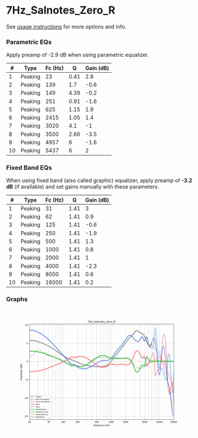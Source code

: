 # 7Hz_Salnotes_Zero_R
See [usage instructions](https://github.com/jaakkopasanen/AutoEq#usage) for more options and info.

### Parametric EQs
Apply preamp of -2.9 dB when using parametric equalizer.

|   # | Type    |   Fc (Hz) |    Q |   Gain (dB) |
|-----|---------|-----------|------|-------------|
|   1 | Peaking |        23 | 0.41 |         2.8 |
|   2 | Peaking |       139 | 1.7  |        -0.6 |
|   3 | Peaking |       149 | 4.39 |        -0.2 |
|   4 | Peaking |       251 | 0.91 |        -1.6 |
|   5 | Peaking |       625 | 1.15 |         1.9 |
|   6 | Peaking |      2415 | 1.05 |         1.4 |
|   7 | Peaking |      3020 | 4.1  |        -1   |
|   8 | Peaking |      3500 | 2.66 |        -3.5 |
|   9 | Peaking |      4957 | 6    |        -1.6 |
|  10 | Peaking |      5437 | 6    |         2   |

### Fixed Band EQs
When using fixed band (also called graphic) equalizer, apply preamp of **-3.2 dB** (if available) and set gains manually with these parameters.

|   # | Type    |   Fc (Hz) |    Q |   Gain (dB) |
|-----|---------|-----------|------|-------------|
|   1 | Peaking |        31 | 1.41 |         3   |
|   2 | Peaking |        62 | 1.41 |         0.9 |
|   3 | Peaking |       125 | 1.41 |        -0.6 |
|   4 | Peaking |       250 | 1.41 |        -1.9 |
|   5 | Peaking |       500 | 1.41 |         1.3 |
|   6 | Peaking |      1000 | 1.41 |         0.8 |
|   7 | Peaking |      2000 | 1.41 |         1   |
|   8 | Peaking |      4000 | 1.41 |        -2.3 |
|   9 | Peaking |      8000 | 1.41 |         0.6 |
|  10 | Peaking |     16000 | 1.41 |         0.2 |

### Graphs
![](./7Hz_Salnotes_Zero_R.png)
